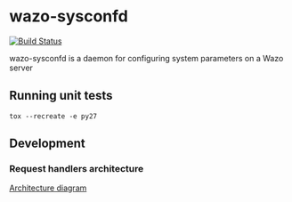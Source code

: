 # wazo-sysconfd

[![Build Status](https://jenkins.wazo.community/buildStatus/icon?job=wazo-sysconfd)](https://jenkins.wazo.community/job/wazo-sysconfd)

wazo-sysconfd is a daemon for configuring system parameters on a Wazo server

## Running unit tests

```shell
tox --recreate -e py27
```

## Development

### Request handlers architecture

[Architecture diagram](https://excalidraw.com/#json=5720016209051648,87-AW9gy4HNCa4M0pwUi6w)
